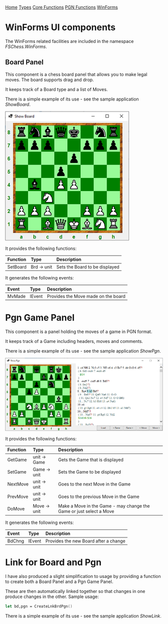 
[Home](https://pbbwfc.github.io/FsChessPgn)  [Types](https://pbbwfc.github.io/FsChessPgn/Types)  [Core Functions](https://pbbwfc.github.io/FsChessPgn/Core)  [PGN Functions](https://pbbwfc.github.io/FsChessPgn/Pgn)  [WinForms](https://pbbwfc.github.io/FsChessPgn/winforms)

# WinForms UI components

The WinForms related facilities are included in the namespace _FSChess.WinForms_. 

## Board Panel

This component is a chess board panel that allows you to make legal moves. The board supports drag and drop.

It keeps track of a Board type and a list of Moves.

There is a simple example of its use - see the sample application _ShowBoard_.

![showboard](showboard.png)

It provides the following functions:

| Function        | Type                            | Description                                                                         |
|:----------------|:--------------------------------|:------------------------------------------------------------------------------------|
| SetBoard        | Brd -> unit                     | Sets the Board to be displayed                                                      |

It generates the following events:

| Event           | Type                            | Description                                                                         |
|:----------------|:--------------------------------|:------------------------------------------------------------------------------------|
| MvMade          | IEvent<Move>                    | Provides the Move made on the board                                                 |



# Pgn Game Panel

This component is a panel holding the moves of a game in PGN format.

It keeps track of a Game including headers, moves and comments.

There is a simple example of its use - see the sample application _ShowPgn_.

![showpgn](showpgn.png)

It provides the following functions:

| Function        | Type                            | Description                                                                         |
|:----------------|:--------------------------------|:------------------------------------------------------------------------------------|
| GetGame         | unit -> Game                    | Gets the Game that is displayed                                                     |
| SetGame         | Game -> unit                    | Sets the Game to be displayed                                                       |
| NextMove        | unit -> unit                    | Goes to the next Move in the Game                                                   |
| PrevMove        | unit -> unit                    | Goes to the previous Move in the Game                                               |
| DoMove          | Move -> unit                    | Make a Move in the Game - may change the Game or just select a Move                 |

It generates the following events:

| Event           | Type                            | Description                                                                         |
|:----------------|:--------------------------------|:------------------------------------------------------------------------------------|
| BdChng          | IEvent<Brd>                     | Provides the new Board after a change                                               |

# Link for Board and Pgn

I have also produced a slight simplification to usage by providing a function to create both a Board Panel and a Pgn Game Panel.

These are then automatically linked together so that changes in one produce changes in the other. Sample usage:

```fsharp
let bd,pgn = CreateLnkBrdPgn()
```

There is a simple example of its use - see the sample application _ShowLink_.